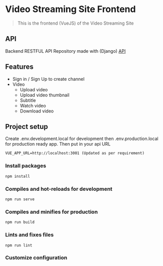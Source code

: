 # Video Streaming Site Frontend

> This is the frontend (VueJS) of the Video Streaming Site

## API

Backend RESTFUL API Repository made with (Django) [API](https://github.com/Ebulo/tc-video-backend)

## Features

- Sign in / Sign Up to create channel
- Video
  - Upload video
  - Upload video thumbnail
  - Subtitle
  - Watch video
  - Download video

## Project setup

Create .env.development.local for development then .env.production.local for production ready app.
Then put in your api URL

```
VUE_APP_URL=http://localhost:3001 (Updated as per requirement)
```

### Install packages

```
npm install
```

### Compiles and hot-reloads for development

```
npm run serve
```

### Compiles and minifies for production

```
npm run build
```

### Lints and fixes files

```
npm run lint
```

### Customize configuration
